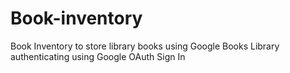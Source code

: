 ﻿# Book-inventory
Book Inventory to store library books using Google Books Library authenticating using Google OAuth Sign In
